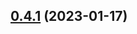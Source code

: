 ## [0.4.1](https://github.com/RegioneLombardia/bootstrap-lombardia/compare/v0.4.0...v0.4.1) (2023-01-17)